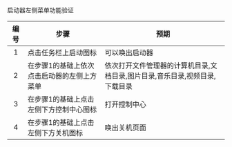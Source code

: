 启动器左侧菜单功能验证

| 编号 | 步骤                      | 预期           |
| :--: | ------------------------- | -------------- |
|  1   | 点击任务栏上启动图标      | 可以唤出启动器 |
|  2   | 在步骤1的基础上依次点击启动器的左侧上方菜单 | 依次打开文件管理器的计算机目录,文档目录,图片目录,音乐目录,视频目录,下载目录|
|  3   | 在步骤1的基础上点击左侧下方控制中心图标 | 打开控制中心|
|  4   | 在步骤1的基础上点击左侧下方关机图标 | 唤出关机页面 |
